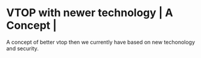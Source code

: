 # VTOP with newer technology | A Concept |
A concept of better vtop then we currently have based on new techonology and security.
